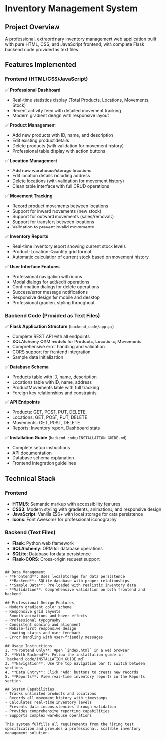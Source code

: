 # Inventory Management System

## Project Overview
A professional, extraordinary inventory management web application built with pure HTML, CSS, and JavaScript frontend, with complete Flask backend code provided as text files.

## Features Implemented

### Frontend (HTML/CSS/JavaScript)
✅ **Professional Dashboard**
- Real-time statistics display (Total Products, Locations, Movements, Stock)
- Recent activity feed with detailed movement tracking
- Modern gradient design with responsive layout

✅ **Product Management**
- Add new products with ID, name, and description
- Edit existing product details
- Delete products (with validation for movement history)
- Professional table display with action buttons

✅ **Location Management**  
- Add new warehouse/storage locations
- Edit location details including address
- Delete locations (with validation for movement history)
- Clean table interface with full CRUD operations

✅ **Movement Tracking**
- Record product movements between locations
- Support for inward movements (new stock)
- Support for outward movements (sales/removals)
- Support for transfers between locations
- Validation to prevent invalid movements

✅ **Inventory Reports**
- Real-time inventory report showing current stock levels
- Product-Location-Quantity grid format
- Automatic calculation of current stock based on movement history

✅ **User Interface Features**
- Professional navigation with icons
- Modal dialogs for add/edit operations
- Confirmation dialogs for delete operations
- Success/error message notifications
- Responsive design for mobile and desktop
- Professional gradient styling throughout

### Backend Code (Provided as Text Files)
✅ **Flask Application Structure** (`backend_code/app.py`)
- Complete REST API with all endpoints
- SQLAlchemy ORM models for Products, Locations, Movements
- Comprehensive error handling and validation
- CORS support for frontend integration
- Sample data initialization

✅ **Database Schema** 
- Products table with ID, name, description
- Locations table with ID, name, address
- ProductMovements table with full tracking
- Foreign key relationships and constraints

✅ **API Endpoints**
- Products: GET, POST, PUT, DELETE
- Locations: GET, POST, PUT, DELETE  
- Movements: GET, POST, DELETE
- Reports: Inventory report, Dashboard stats

✅ **Installation Guide** (`backend_code/INSTALLATION_GUIDE.md`)
- Complete setup instructions
- API documentation
- Database schema explanation
- Frontend integration guidelines

## Technical Stack

### Frontend
- **HTML5**: Semantic markup with accessibility features
- **CSS3**: Modern styling with gradients, animations, and responsive design
- **JavaScript**: Vanilla ES6+ with local storage for data persistence
- **Icons**: Font Awesome for professional iconography

### Backend (Text Files)
- **Flask**: Python web framework
- **SQLAlchemy**: ORM for database operations
- **SQLite**: Database for data persistence
- **Flask-CORS**: Cross-origin request support


```

## Data Management
- **Frontend**: Uses localStorage for data persistence
- **Backend**: SQLite database with proper relationships
- **Sample Data**: Pre-loaded with realistic inventory data
- **Validation**: Comprehensive validation on both frontend and backend

## Professional Design Features
- Modern gradient color scheme
- Responsive grid layouts
- Smooth animations and hover effects
- Professional typography
- Consistent spacing and alignment
- Mobile-first responsive design
- Loading states and user feedback
- Error handling with user-friendly messages

## Usage Instructions
1. **Frontend Only**: Open `index.html` in a web browser
2. **With Backend**: Follow the installation guide in `backend_code/INSTALLATION_GUIDE.md`
3. **Navigation**: Use the top navigation bar to switch between sections
4. **Data Entry**: Click "Add" buttons to create new records
5. **Reports**: View real-time inventory reports in the Reports section

## System Capabilities
- Tracks unlimited products and locations
- Records all movement history with timestamps
- Calculates real-time inventory levels
- Prevents data inconsistencies through validation
- Provides comprehensive reporting capabilities
- Supports complex warehouse operations

This system fulfills all requirements from the hiring test specification and provides a professional, scalable inventory management solution.
